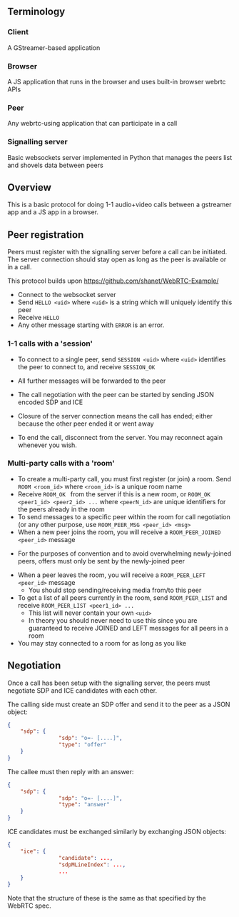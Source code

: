 ## Terminology

### Client

A GStreamer-based application

### Browser

A JS application that runs in the browser and uses built-in browser webrtc APIs

### Peer
 
Any webrtc-using application that can participate in a call

### Signalling server

Basic websockets server implemented in Python that manages the peers list and shovels data between peers

## Overview

This is a basic protocol for doing 1-1 audio+video calls between a gstreamer app and a JS app in a browser.

## Peer registration

Peers must register with the signalling server before a call can be initiated. The server connection should stay open as long as the peer is available or in a call.

This protocol builds upon https://github.com/shanet/WebRTC-Example/

* Connect to the websocket server
* Send `HELLO <uid>` where `<uid>` is a string which will uniquely identify this peer
* Receive `HELLO`
* Any other message starting with `ERROR` is an error.

### 1-1 calls with a 'session'

* To connect to a single peer, send `SESSION <uid>` where `<uid>` identifies the peer to connect to, and receive `SESSION_OK`
* All further messages will be forwarded to the peer
* The call negotiation with the peer can be started by sending JSON encoded SDP and ICE

* Closure of the server connection means the call has ended; either because the other peer ended it or went away
* To end the call, disconnect from the server. You may reconnect again whenever you wish.

### Multi-party calls with a 'room'

* To create a multi-party call, you must first register (or join) a room. Send `ROOM <room_id>` where `<room_id>` is a unique room name
* Receive `ROOM_OK ` from the server if this is a new room, or `ROOM_OK <peer1_id> <peer2_id> ...` where `<peerN_id>` are unique identifiers for the peers already in the room
* To send messages to a specific peer within the room for call negotiation (or any other purpose, use `ROOM_PEER_MSG <peer_id> <msg>`
* When a new peer joins the room, you will receive a `ROOM_PEER_JOINED <peer_id>` message
 - For the purposes of convention and to avoid overwhelming newly-joined peers, offers must only be sent by the newly-joined peer
* When a peer leaves the room, you will receive a `ROOM_PEER_LEFT <peer_id>` message
  - You should stop sending/receiving media from/to this peer
* To get a list of all peers currently in the room, send `ROOM_PEER_LIST` and receive `ROOM_PEER_LIST <peer1_id> ...`
  - This list will never contain your own `<uid>`
  - In theory you should never need to use this since you are guaranteed to receive JOINED and LEFT messages for all peers in a room
* You may stay connected to a room for as long as you like

## Negotiation

Once a call has been setup with the signalling server, the peers must negotiate SDP and ICE candidates with each other.

The calling side must create an SDP offer and send it to the peer as a JSON object:

```json
{
    "sdp": {
                "sdp": "o=- [....]",
                "type": "offer"
    }
}
```

The callee must then reply with an answer:

```json
{
    "sdp": {
                "sdp": "o=- [....]",
                "type": "answer"
    }
}
```

ICE candidates must be exchanged similarly by exchanging JSON objects:


```json
{
    "ice": {
                "candidate": ...,
                "sdpMLineIndex": ...,
                ...
    }
}
```

Note that the structure of these is the same as that specified by the WebRTC spec.
